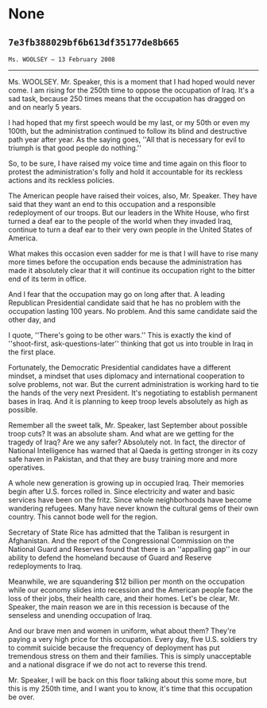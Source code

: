 # None
## `7e3fb388029bf6b613df35177de8b665`
`Ms. WOOLSEY — 13 February 2008`

---


Ms. WOOLSEY. Mr. Speaker, this is a moment that I had hoped would 
never come. I am rising for the 250th time to oppose the occupation of 
Iraq. It's a sad task, because 250 times means that the occupation has 
dragged on and on nearly 5 years.

I had hoped that my first speech would be my last, or my 50th or even 
my 100th, but the administration continued to follow its blind and 
destructive path year after year. As the saying goes, ''All that is 
necessary for evil to triumph is that good people do nothing.''

So, to be sure, I have raised my voice time and time again on this 
floor to protest the administration's folly and hold it accountable for 
its reckless actions and its reckless policies.

The American people have raised their voices, also, Mr. Speaker. They 
have said that they want an end to this occupation and a responsible 
redeployment of our troops. But our leaders in the White House, who 
first turned a deaf ear to the people of the world when they invaded 
Iraq, continue to turn a deaf ear to their very own people in the 
United States of America.

What makes this occasion even sadder for me is that I will have to 
rise many more times before the occupation ends because the 
administration has made it absolutely clear that it will continue its 
occupation right to the bitter end of its term in office.

And I fear that the occupation may go on long after that. A leading 
Republican Presidential candidate said that he has no problem with the 
occupation lasting 100 years. No problem. And this same candidate said 
the other day, and


I quote, ''There's going to be other wars.'' This is exactly the kind 
of ''shoot-first, ask-questions-later'' thinking that got us into 
trouble in Iraq in the first place.

Fortunately, the Democratic Presidential candidates have a different 
mindset, a mindset that uses diplomacy and international cooperation to 
solve problems, not war. But the current administration is working hard 
to tie the hands of the very next President. It's negotiating to 
establish permanent bases in Iraq. And it is planning to keep troop 
levels absolutely as high as possible.

Remember all the sweet talk, Mr. Speaker, last September about 
possible troop cuts? It was an absolute sham. And what are we getting 
for the tragedy of Iraq? Are we any safer? Absolutely not. In fact, the 
director of National Intelligence has warned that al Qaeda is getting 
stronger in its cozy safe haven in Pakistan, and that they are busy 
training more and more operatives.

A whole new generation is growing up in occupied Iraq. Their memories 
begin after U.S. forces rolled in. Since electricity and water and 
basic services have been on the fritz. Since whole neighborhoods have 
become wandering refugees. Many have never known the cultural gems of 
their own country. This cannot bode well for the region.

Secretary of State Rice has admitted that the Taliban is resurgent in 
Afghanistan. And the report of the Congressional Commission on the 
National Guard and Reserves found that there is an ''appalling gap'' in 
our ability to defend the homeland because of Guard and Reserve 
redeployments to Iraq.

Meanwhile, we are squandering $12 billion per month on the occupation 
while our economy slides into recession and the American people face 
the loss of their jobs, their health care, and their homes. Let's be 
clear, Mr. Speaker, the main reason we are in this recession is because 
of the senseless and unending occupation of Iraq.

And our brave men and women in uniform, what about them? They're 
paying a very high price for this occupation. Every day, five U.S. 
soldiers try to commit suicide because the frequency of deployment has 
put tremendous stress on them and their families. This is simply 
unacceptable and a national disgrace if we do not act to reverse this 
trend.

Mr. Speaker, I will be back on this floor talking about this some 
more, but this is my 250th time, and I want you to know, it's time that 
this occupation be over.
